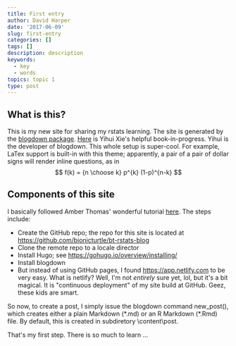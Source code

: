 ```yaml
---
title: First entry
author: David Harper
date: '2017-06-09'
slug: first-entry
categories: []
tags: []
description: description
keywords:
  - key
  - words
topics: topic 1
type: post
---
```


## What is this?
This is my new site for sharing my rstats learning. The site is generated by the [blogdown package](https://github.com/rstudio/blogdown). [Here](https://bookdown.org/yihui/bookdown/) is Yihui Xie's helpful book-in-progress. Yihui is the developer of blogdown. This whole setup is super-cool. For example, LaTex support is built-in with this theme; apparently, a pair of a pair of dollar signs will render inline questions, as in $$ f(k) = {n \choose k} p^{k} (1-p)^{n-k} $$ 


## Components of this site
I basically followed Amber Thomas' wonderful tutorial [here](https://proquestionasker.github.io/blog/Making_Site/). The steps include:

* Create the GitHub repo; the repo for this site is located at https://github.com/bionicturtle/bt-rstats-blog
* Clone the remote repo to a locale director
* Install Hugo; see https://gohugo.io/overview/installing/
* Install blogdown 
* But instead of using GitHub pages, I found https://app.netlify.com to be very easy. What is netlify? Well, I'm not *entirely* sure yet, lol, but it's a bit magical. It is "continuous deployment" of my site build at GitHub. Geez, these kids are smart. 

So now, to create a post, I simply issue the blogdown command new_post(), which creates either a plain Markdown (\*.md) or an R Markdown (\*.Rmd) file. By default, this is created in subdiretory \\content\\post.

That's my first step. There is so much to learn ... 
